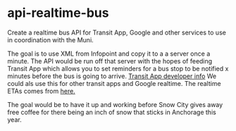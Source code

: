 # api-realtime-bus
Create a realtime bus API for Transit App, Google and other services to use in coordination with the Muni.

The goal is to use XML from Infopoint and copy it to a a server once a minute. The API would be run off that server with the hopes of feeding Transit App which allows you to set reminders for a bus stop to be notified x minutes before the bus is going to arrive. [Transit App developer info](http://transitapp.com/developers) We could als use this for other transit apps and Google realtime. 
The realtime ETAs comes from [here.](http://bustracker.muni.org/InfoPoint/XML/stopdepartures.xml)

The goal would be to have it up and working before Snow City gives away free coffee for there being an inch of snow that sticks in Anchorage this year.
